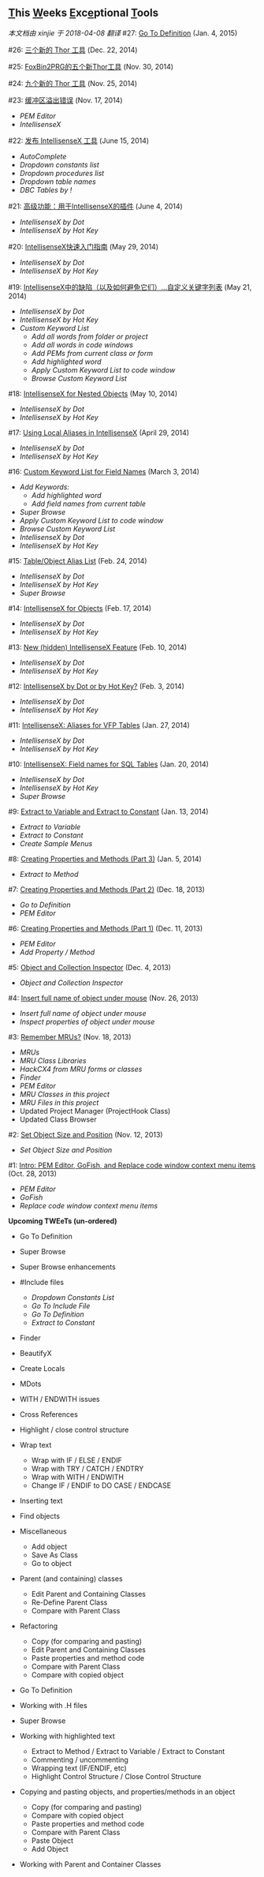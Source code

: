 ## <u>T</u>his <u>W</u>eeks <u>E</u>xc<u>e</u>ptional <u>T</u>ools
_本文档由 xinjie 于 2018-04-08 翻译_
#27: [Go To Definition](TWEeTs/Tweet_27.md) (Jan. 4, 2015)

#26: [三个新的 Thor 工具](TWEeTs/Tweet_26.md) (Dec. 22, 2014)

#25: [FoxBin2PRG的五个新Thor工具](TWEeTs/Tweet_25.md) (Nov. 30, 2014)

#24: [九个新的 Thor 工具](TWEeTs/Tweet_24.md) (Nov. 25, 2014)

#23: [缓冲区溢出错误](TWEeTs/Tweet_23.md) (Nov. 17, 2014)

*   _PEM Editor_
*   _IntellisenseX_

#22: [发布 IntellisenseX 工具](TWEeTs/Tweet_22.md) (June 15, 2014)

*   _AutoComplete_
*   _Dropdown constants list_
*   _Dropdown procedures list_
*   _Dropdown table names_
*   _DBC Tables by !_

#21: [高级功能：用于IntellisenseX的插件](TWEeTs/Tweet_21.md) (June 4, 2014)

*   _IntellisenseX by Dot_
*   _IntellisenseX by Hot Key_

#20: [IntellisenseX快速入门指南](TWEeTs/Tweet_20.md) (May 29, 2014)

*   _IntellisenseX by Dot_
*   _IntellisenseX by Hot Key_

#19: [IntellisenseX中的缺陷（以及如何避免它们）...自定义关键字列表](TWEeTs/Tweet_19.md) (May 21, 2014)

*   _IntellisenseX by Dot_
*   _IntellisenseX by Hot Key_
*   _Custom Keyword List_
    *   _Add all words from folder or project_
    *   _Add all words in code windows_
    *   _Add PEMs from current class or form_
    *   _Add highlighted word_
    *   _Apply Custom Keyword List to code window_
    *   _Browse Custom Keyword List_

#18: [IntellisenseX for Nested Objects](TWEeTs/Tweet_18.md) (May 10, 2014)

*   _IntellisenseX by Dot_
*   _IntellisenseX by Hot Key_

#17: [Using Local Aliases in IntellisenseX](TWEeTs/Tweet_17.md) (April 29, 2014)

*   _IntellisenseX by Dot_
*   _IntellisenseX by Hot Key_

#16: [Custom Keyword List for Field Names](TWEeTs/Tweet_16.md) (March 3, 2014)

*   _Add Keywords:_
    *   _Add highlighted word_
    *   _Add field names from current table_
*   _Super Browse_
*   _Apply Custom Keyword List to code window_
*   _Browse Custom Keyword List_
*   _IntellisenseX by Dot_
*   _IntellisenseX by Hot Key_

#15: [Table/Object Alias List](TWEeTs/Tweet_15.md) (Feb. 24, 2014)

*   _IntellisenseX by Dot_
*   _IntellisenseX by Hot Key_
*   _Super Browse_

#14: [IntellisenseX for Objects](TWEeTs/Tweet_14.md) (Feb. 17, 2014)

*   _IntellisenseX by Dot_
*   _IntellisenseX by Hot Key_

#13: [New (hidden) IntellisenseX Feature](TWEeTs/Tweet_13.md) (Feb. 10, 2014)

*   _IntellisenseX by Dot_
*   _IntellisenseX by Hot Key_

#12: [IntellisenseX by Dot or by Hot Key?](TWEeTs/Tweet_12.md) (Feb. 3, 2014)

*   _IntellisenseX by Dot_
*   _IntellisenseX by Hot Key_

#11: [IntellisenseX: Aliases for VFP Tables](TWEeTs/Tweet_11.md) (Jan. 27, 2014)

*   _IntellisenseX by Dot_
*   _IntellisenseX by Hot Key_

#10: [IntellisenseX: Field names for SQL Tables](TWEeTs/Tweet_10.md) (Jan. 20, 2014)

*   _IntellisenseX by Dot_
*   _IntellisenseX by Hot Key_
*   _Super Browse_

#9: [Extract to Variable and Extract to Constant](TWEeTs/Tweet_09.md) (Jan. 13, 2014)

*   _Extract to Variable_
*   _Extract to Constant_
*   _Create Sample Menus_

#8: [Creating Properties and Methods (Part 3)](TWEeTs/Tweet_08.md) (Jan. 5, 2014)

*   _Extract to Method_

#7: [Creating Properties and Methods (Part 2)](TWEeTs/Tweet_07.md) (Dec. 18, 2013)

*   _Go to Definition_
*   _PEM Editor_

#6: [Creating Properties and Methods (Part 1)](TWEeTs/Tweet_06.md) (Dec. 11, 2013)

*   _PEM Editor_
*   _Add Property / Method_

#5: [Object and Collection Inspector](TWEeTs/Tweet_05.md) (Dec. 4, 2013)

*   _Object and Collection Inspector_

#4: [Insert full name of object under mouse](TWEeTs/Tweet_04.md) (Nov. 26, 2013)

*   _Insert full name of object under mouse_
*   _Inspect properties of object under mouse_

#3: [Remember MRUs?](TWEeTs/Tweet_03.md) (Nov. 18, 2013)

*   _MRUs_
*   _MRU Class Libraries_
*   _HackCX4 from MRU forms or classes_
*   _Finder_
*   _PEM Editor_
*   _MRU Classes in this project_
*   _MRU Files in this project_
*   Updated Project Manager (ProjectHook Class)
*   Updated Class Browser

#2: [Set Object Size and Position](TWEeTs/Tweet_02.md) (Nov. 12, 2013)

*   _Set Object Size and Position_

#1: [Intro: PEM Editor, GoFish, and Replace code window context menu items](TWEeTs/Tweet_01.md) (Oct. 28, 2013)

*   _PEM Editor_
*   _GoFish_
*   _Replace code window context menu items_

**Upcoming TWEeTs (un-ordered)**

*   Go To Definition
*   Super Browse
*   Super Browse enhancements

*   #Include files
    *   _Dropdown Constants List_
    *   _Go To Include File_
    *   _Go To Definition_
    *   _Extract to Constant_
*   Finder
*   BeautifyX
*   Create Locals
*   MDots
*   WITH / ENDWITH issues
*   Cross References
*   Highlight / close control structure
*   Wrap text
    *   Wrap with IF / ELSE / ENDIF
    *   Wrap with TRY / CATCH / ENDTRY
    *   Wrap with WITH / ENDWITH
    *   Change IF / ENDIF to DO CASE / ENDCASE
*   Inserting text
*   Find objects
*   Miscellaneous
    *   Add object
    *   Save As Class
    *   Go to object
*   Parent (and containing) classes
    *   Edit Parent and Containing Classes
    *   Re-Define Parent Class
    *   Compare with Parent Class
*   Refactoring
    *   Copy (for comparing and pasting)
    *   Edit Parent and Containing Classes
    *   Paste properties and method code
    *   Compare with Parent Class
    *   Compare with copied object
*   Go To Definition
*   Working with .H files
*   Super Browse
*   Working with highlighted text
    *   Extract to Method / Extract to Variable / Extract to Constant
    *   Commenting / uncommenting
    *   Wrapping text (IF/ENDIF, etc)
    *   Highlight Control Structure / Close Control Structure
*   Copying and pasting objects, and properties/methods in an object
    *   Copy (for comparing and pasting)
    *   Compare with copied object
    *   Paste properties and method code
    *   Compare with Parent Class
    *   Paste Object
    *   Add Object
*   Working with Parent and Container Classes
